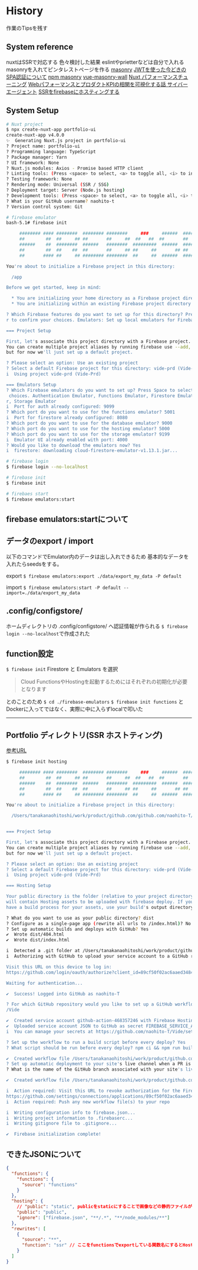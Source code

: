 # History

作業のTipsを残す

## System reference

nuxtはSSRで対応する
色々検討した結果
eslintやprietterなどは自分で入れる
masonryを入れてピンタレストページを作る
[masonry](https://nori-life.com/vue-js-masonry/)
[JWTを使った今どきのSPA認証について](https://tech.hicustomer.jp/posts/modern-authentication-in-hosting-spa/)
[npm masonry](https://www.npmjs.com/package/vue-masonry)
[vue-masonry-wall](https://mebee.info/2020/09/26/post-14387/)
[Nuxt パフォーマンスチューニング](https://zenn.dev/sengosha/articles/6fcf1d0407fcd7)
[WebパフォーマンスとプロダクトKPIの相関を可視化する話 サイバーエージェント](https://developers.cyberagent.co.jp/blog/archives/9540/)
[SSRをfirebaseにホスティングする](https://kosukesaigusa.com/tech/2021-07-22-nuxtjs-ssr-firebase-hosting/)

## System Setup

```sh
# Nuxt project
$ npx create-nuxt-app portfolio-ui
create-nuxt-app v4.0.0
✨  Generating Nuxt.js project in portfolio-ui
? Project name: portfolio-ui
? Programming language: TypeScript
? Package manager: Yarn
? UI framework: None
? Nuxt.js modules: Axios - Promise based HTTP client
? Linting tools: (Press <space> to select, <a> to toggle all, <i> to invert selection)
? Testing framework: None
? Rendering mode: Universal (SSR / SSG)
? Deployment target: Server (Node.js hosting)
? Development tools: (Press <space> to select, <a> to toggle all, <i> to invert selection)
? What is your GitHub username? naohito-t
? Version control system: Git
```

```sh
# firebase emulator
bash-5.1# firebase init

     ######## #### ########  ######## ########     ###     ######  ########
     ##        ##  ##     ## ##       ##     ##  ##   ##  ##       ##
     ######    ##  ########  ######   ########  #########  ######  ######
     ##        ##  ##    ##  ##       ##     ## ##     ##       ## ##
     ##       #### ##     ## ######## ########  ##     ##  ######  ########

You're about to initialize a Firebase project in this directory:

  /app

Before we get started, keep in mind:

  * You are initializing your home directory as a Firebase project directory
  * You are initializing within an existing Firebase project directory

? Which Firebase features do you want to set up for this directory? Press Space to select features, then Ente
r to confirm your choices. Emulators: Set up local emulators for Firebase products

=== Project Setup

First, let's associate this project directory with a Firebase project.
You can create multiple project aliases by running firebase use --add,
but for now we'll just set up a default project.

? Please select an option: Use an existing project
? Select a default Firebase project for this directory: vide-prd (Vide-Prd)
i  Using project vide-prd (Vide-Prd)

=== Emulators Setup
? Which Firebase emulators do you want to set up? Press Space to select emulators, then Enter to confirm your
 choices. Authentication Emulator, Functions Emulator, Firestore Emulator, Database Emulator, Hosting Emulato
r, Storage Emulator
i  Port for auth already configured: 9099
? Which port do you want to use for the functions emulator? 5001
i  Port for firestore already configured: 8080
? Which port do you want to use for the database emulator? 9000
? Which port do you want to use for the hosting emulator? 5000
? Which port do you want to use for the storage emulator? 9199
i  Emulator UI already enabled with port: 4000
? Would you like to download the emulators now? Yes
i  firestore: downloading cloud-firestore-emulator-v1.13.1.jar...
```

```sh
# firebase login
$ firebase login --no-localhost

# firebase init
$ firebase init

# firebaes start
$ firebase emulators:start
```

## firebase emulators:startについて

## データのexport / import

以下のコマンドでEmulator内のデータは出し入れできるため
基本的なデータを入れたらseedsをする。

export
`$ firebase emulators:export ./data/export_my_data -P default`

import
`$ firebase emulators:start -P default --import=./data/export_my_data`

## .config/configstore/

ホームディレクトリの .config/configstore/ へ認証情報が作られる
`$ firebase login --no-localhost`で作成された

## function設定

`$ firebase init`
Firestore と Emulators を選択

>Cloud FunctionsやHostingを起動するためにはそれぞれの初期化が必要となります

とのことのため
`$ cd ./firebase-emulators`
`$ firebase init functions`
とDockerに入ってではなく、実際に中に入らずlocalで叩いた

---

## Portfolio ディレクトリ(SSR ホストティング)

[参考URL](https://zenn.dev/kokota/articles/cd2aa18365aa91)


```sh
$ firebase init hosting

     ######## #### ########  ######## ########     ###     ######  ########
     ##        ##  ##     ## ##       ##     ##  ##   ##  ##       ##
     ######    ##  ########  ######   ########  #########  ######  ######
     ##        ##  ##    ##  ##       ##     ## ##     ##       ## ##
     ##       #### ##     ## ######## ########  ##     ##  ######  ########

You're about to initialize a Firebase project in this directory:

  /Users/tanakanaohitoshi/work/product/github.com/github.com/naohito-T/Vide/portfolio-ui


=== Project Setup

First, let's associate this project directory with a Firebase project.
You can create multiple project aliases by running firebase use --add,
but for now we'll just set up a default project.

? Please select an option: Use an existing project
? Select a default Firebase project for this directory: vide-prd (Vide-Prd)
i  Using project vide-prd (Vide-Prd)

=== Hosting Setup

Your public directory is the folder (relative to your project directory) that
will contain Hosting assets to be uploaded with firebase deploy. If you
have a build process for your assets, use your build's output directory.

? What do you want to use as your public directory? dist
? Configure as a single-page app (rewrite all urls to /index.html)? No
? Set up automatic builds and deploys with GitHub? Yes
✔  Wrote dist/404.html
✔  Wrote dist/index.html

i  Detected a .git folder at /Users/tanakanaohitoshi/work/product/github.com/github.com/naohito-T/Vide
i  Authorizing with GitHub to upload your service account to a GitHub repository's secrets store.

Visit this URL on this device to log in:
https://github.com/login/oauth/authorize?client_id=89cf50f02ac6aaed3484&state=414968386&redirect_uri=http%3A%2F%2Flocalhost%3A9005&scope=read%3Auser%20repo%20public_repo

Waiting for authentication...

✔  Success! Logged into GitHub as naohito-T

? For which GitHub repository would you like to set up a GitHub workflow? (format: user/repository) naohito-T
/Vide

✔  Created service account github-action-468357246 with Firebase Hosting admin permissions.
✔  Uploaded service account JSON to GitHub as secret FIREBASE_SERVICE_ACCOUNT_VIDE_PRD.
i  You can manage your secrets at https://github.com/naohito-T/Vide/settings/secrets.

? Set up the workflow to run a build script before every deploy? Yes
? What script should be run before every deploy? npm ci && npm run build

✔  Created workflow file /Users/tanakanaohitoshi/work/product/github.com/github.com/naohito-T/Vide/.github/workflows/firebase-hosting-pull-request.yml
? Set up automatic deployment to your site's live channel when a PR is merged? Yes
? What is the name of the GitHub branch associated with your site's live channel? main

✔  Created workflow file /Users/tanakanaohitoshi/work/product/github.com/github.com/naohito-T/Vide/.github/workflows/firebase-hosting-merge.yml

i  Action required: Visit this URL to revoke authorization for the Firebase CLI GitHub OAuth App:
https://github.com/settings/connections/applications/89cf50f02ac6aaed3484
i  Action required: Push any new workflow file(s) to your repo

i  Writing configuration info to firebase.json...
i  Writing project information to .firebaserc...
i  Writing gitignore file to .gitignore...

✔  Firebase initialization complete!
```

## できたJSONについて

```json
{
  "functions": {
    "functions": {
      "source": "functions"
    }
  },
  "hosting": {
    // "public": "static", publicをstaticにすることで画像などの静的ファイルがURL/ファイル名でアクセスできる
    "public": "public",
    "ignore": ["firebase.json", "**/.*", "**/node_modules/**"]
  },
  "rewrites": [
    {
      "source": "**",
      "function": "ssr" // ここをfunctionsでexportしている関数名にするとHostingのURLから関数にアクセス可能になる。
    }
  ]
}
```
